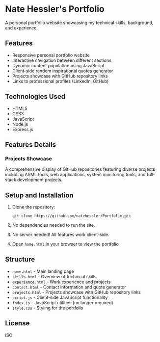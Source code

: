 # Nate Hessler's Portfolio

A personal portfolio website showcasing my technical skills, background, and experience.

## Features

- Responsive personal portfolio website
- Interactive navigation between different sections
- Dynamic content population using JavaScript
- Client-side random inspirational quotes generator
- Projects showcase with GitHub repository links
- Links to professional profiles (LinkedIn, GitHub)

## Technologies Used

- HTML5
- CSS3
- JavaScript
- Node.js
- Express.js

## Features Details


### Projects Showcase
A comprehensive display of GitHub repositories featuring diverse projects including AI/ML tools, web applications, system monitoring tools, and full-stack development projects.

## Setup and Installation

1. Clone the repository:
   ```
   git clone https://github.com/natehessler/Portfolio.git
   ```

2. No dependencies needed to run the site.

3. No server needed! All features work client-side.

4. Open `home.html` in your browser to view the portfolio

## Structure

- `home.html` - Main landing page
- `skills.html` - Overview of technical skills
- `experience.html` - Work experience and projects
- `contact.html` - Contact information and quote generator
- `projects.html` - Projects showcase with GitHub repository links
- `script.js` - Client-side JavaScript functionality
- `index.js` - JavaScript utilities (no longer required)
- `style.css` - Styling for the portfolio

## License

ISC